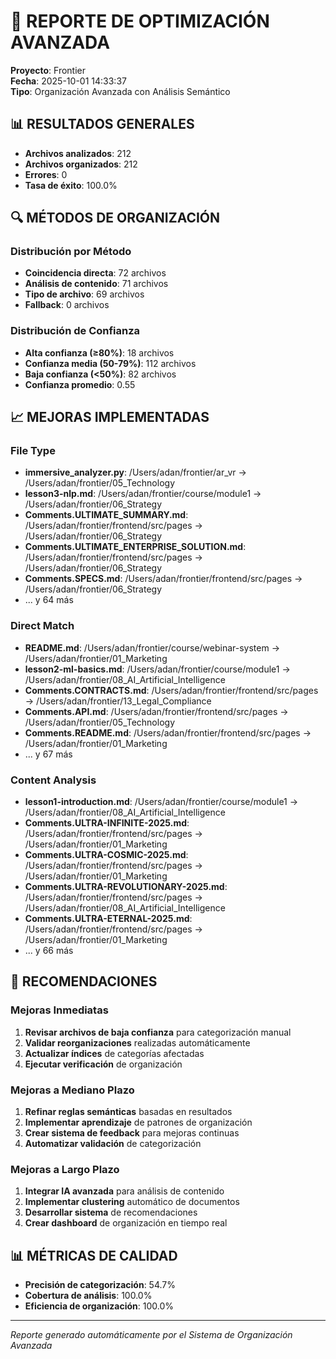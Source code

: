 # 🚀 REPORTE DE OPTIMIZACIÓN AVANZADA
**Proyecto**: Frontier  
**Fecha**: 2025-10-01 14:33:37  
**Tipo**: Organización Avanzada con Análisis Semántico

## 📊 RESULTADOS GENERALES

- **Archivos analizados**: 212
- **Archivos organizados**: 212
- **Errores**: 0
- **Tasa de éxito**: 100.0%

## 🔍 MÉTODOS DE ORGANIZACIÓN


### Distribución por Método
- **Coincidencia directa**: 72 archivos
- **Análisis de contenido**: 71 archivos
- **Tipo de archivo**: 69 archivos
- **Fallback**: 0 archivos

### Distribución de Confianza
- **Alta confianza (≥80%)**: 18 archivos
- **Confianza media (50-79%)**: 112 archivos
- **Baja confianza (<50%)**: 82 archivos
- **Confianza promedio**: 0.55

## 📈 MEJORAS IMPLEMENTADAS

### File Type
- **immersive_analyzer.py**: /Users/adan/frontier/ar_vr → /Users/adan/frontier/05_Technology
- **lesson3-nlp.md**: /Users/adan/frontier/course/module1 → /Users/adan/frontier/06_Strategy
- **Comments.ULTIMATE_SUMMARY.md**: /Users/adan/frontier/frontend/src/pages → /Users/adan/frontier/06_Strategy
- **Comments.ULTIMATE_ENTERPRISE_SOLUTION.md**: /Users/adan/frontier/frontend/src/pages → /Users/adan/frontier/06_Strategy
- **Comments.SPECS.md**: /Users/adan/frontier/frontend/src/pages → /Users/adan/frontier/06_Strategy
- ... y 64 más

### Direct Match
- **README.md**: /Users/adan/frontier/course/webinar-system → /Users/adan/frontier/01_Marketing
- **lesson2-ml-basics.md**: /Users/adan/frontier/course/module1 → /Users/adan/frontier/08_AI_Artificial_Intelligence
- **Comments.CONTRACTS.md**: /Users/adan/frontier/frontend/src/pages → /Users/adan/frontier/13_Legal_Compliance
- **Comments.API.md**: /Users/adan/frontier/frontend/src/pages → /Users/adan/frontier/05_Technology
- **Comments.README.md**: /Users/adan/frontier/frontend/src/pages → /Users/adan/frontier/01_Marketing
- ... y 67 más

### Content Analysis
- **lesson1-introduction.md**: /Users/adan/frontier/course/module1 → /Users/adan/frontier/08_AI_Artificial_Intelligence
- **Comments.ULTRA-INFINITE-2025.md**: /Users/adan/frontier/frontend/src/pages → /Users/adan/frontier/01_Marketing
- **Comments.ULTRA-COSMIC-2025.md**: /Users/adan/frontier/frontend/src/pages → /Users/adan/frontier/01_Marketing
- **Comments.ULTRA-REVOLUTIONARY-2025.md**: /Users/adan/frontier/frontend/src/pages → /Users/adan/frontier/08_AI_Artificial_Intelligence
- **Comments.ULTRA-ETERNAL-2025.md**: /Users/adan/frontier/frontend/src/pages → /Users/adan/frontier/01_Marketing
- ... y 66 más


## 🎯 RECOMENDACIONES

### Mejoras Inmediatas
1. **Revisar archivos de baja confianza** para categorización manual
2. **Validar reorganizaciones** realizadas automáticamente
3. **Actualizar índices** de categorías afectadas
4. **Ejecutar verificación** de organización

### Mejoras a Mediano Plazo
1. **Refinar reglas semánticas** basadas en resultados
2. **Implementar aprendizaje** de patrones de organización
3. **Crear sistema de feedback** para mejoras continuas
4. **Automatizar validación** de categorización

### Mejoras a Largo Plazo
1. **Integrar IA avanzada** para análisis de contenido
2. **Implementar clustering** automático de documentos
3. **Desarrollar sistema** de recomendaciones
4. **Crear dashboard** de organización en tiempo real

## 📊 MÉTRICAS DE CALIDAD

- **Precisión de categorización**: 54.7%
- **Cobertura de análisis**: 100.0%
- **Eficiencia de organización**: 100.0%

---
*Reporte generado automáticamente por el Sistema de Organización Avanzada*
